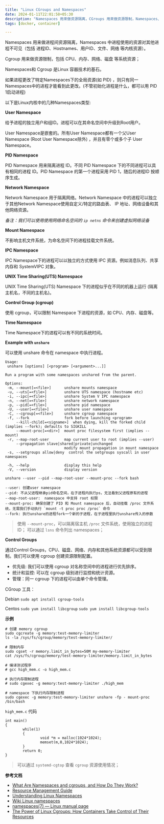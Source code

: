 ```yaml
---
title: "Linux CGroups and Namespaces"
date: 2024-01-11T22:01:58+05:30
description: "Namespaces 用来做资源隔离，CGroups 用来做资源限制，Namespaces、CGroups、Chroot 是 Docker 核心基础技术。"
tags: [docker, container]

---
```


Namespaces 用来做进程间资源隔离，Namespaces 中进程使用的资源对其他进程不可见（包括 进程ID、Hostnames、用户ID、文件、网络 等内核资源）。

Cgroup 用来做资源限制，包括 CPU、内存、网络、磁盘 等系统资源；

Namespaces和 Cgroup 是Linux 容器技术的基石。

如果进程更改了特定Namespaces下的全局资源(如 PID) ，则只有同一Namespaces中的进程才能看到此更改。(不管初始化进程是什么，都可以用 PID 1启动进程)

以下是Linux内核中的几种Namespaces类型:

**User Namespace**

给予进程的独立用户和组ID。进程可以在其命名空间中升级到Root用户。

User Namespace是嵌套的。所有User Namespace都有一个父User Namespace (Root User Namespace除外) ，并且有零个或多个子 User Namespace。

**PID Namespace**

PID Namespace 用来隔离进程 ID。不同 PID Namespace 下的不同进程可以具有相同的进程 ID。PID Namespace 的第一个进程采用 PID 1，随后的进程ID 按顺序生成。

**Network Namespace**

Network Namespace 用于隔离网络。Network Namespace 中的进程可以独立于其他Network Namespace使用自定义/特定的路由表、 IP 地址、网络设备和其他网络资源。

*备注：我们可以使用使用网络命名空间的 `ip netns` 命令来创建虚拟网络设备*

**Mount Namespace**

不影响主机文件系统，为命名空间下的进程挂载文件系统。

**IPC Namespace**

IPC Namespace下的进程可以以独立的方式使用 IPC 资源。例如消息队列、共享内存和 SystemVIPC 对象。

**UNIX Time Sharing(UTS) Namespace**

UNIX Time Sharing(UTS) Namespace 下的进程似乎在不同的机器上运行 (隔离主机名，不同的主机名)。

**Control Group (cgroup)**

使用 cgroup，可以限制 Namespace 下进程的资源，如 CPU、内存、磁盘等。

**Time Namespace**

Time Namespace下的进程可以有不同的系统时间。

**Example with `unshare`**

可以使用 unshare 命令在 namespace 中执行进程。

```
Usage:
 unshare [options] [<program> [<argument>...]]

Run a program with some namespaces unshared from the parent.

Options:
 -m, --mount[=<file>]      unshare mounts namespace
 -u, --uts[=<file>]        unshare UTS namespace (hostname etc)
 -i, --ipc[=<file>]        unshare System V IPC namespace
 -n, --net[=<file>]        unshare network namespace
 -p, --pid[=<file>]        unshare pid namespace
 -U, --user[=<file>]       unshare user namespace
 -C, --cgroup[=<file>]     unshare cgroup namespace
 -f, --fork                fork before launching <program>
     --kill-child[=<signame>]  when dying, kill the forked child (implies --fork); defaults to SIGKILL
     --mount-proc[=<dir>]  mount proc filesystem first (implies --mount)
 -r, --map-root-user       map current user to root (implies --user)
     --propagation slave|shared|private|unchanged
                           modify mount propagation in mount namespace
 -s, --setgroups allow|deny  control the setgroups syscall in user namespaces

 -h, --help                display this help
 -V, --version             display version
```

`unshare --user --pid --map-root-user --mount-proc --fork bash`

```
--user: 创建user namespace
--pid: 不从父进程继承pid命名空间，在子进程内执行ps，无法看到父进程原有的进程
--map-root-user:  namespace 中支持 root 权限
--mount-proc: 确保创建了 PID 和 Mount namespace 后，自动挂载 /proc 文件系统，无需我们手动执行 `mount -t proc proc /proc` 命令
--fork: 执行unshare的进程fork一个新的子进程，在子进程里执行unshare传入的参数
```

> 使用 `--mount-proc`，可以隔离宿主机 `/proc` 文件系统，使用独立的进程ID；
> 可以通过 `lsns` 命令列出 namespaces；

**Control Groups**

通过Control Groups，CPU、磁盘、网络、内存和其他系统资源都可以受到限制。我们可以使用 cgroup 创建资源限制配置。

- 优先级: 我们可以使用 cgroup 对名称空间中的进程进行优先排序。
- 统计和监控: 可以在 cgroup 级别进行监控和统计资源。
- 管理：同一 cgroup 下的进程可以由单个命令管理。

CGroup 工具：

Debian `sudo apt install cgroup-tools`

Centos `sudo yum install libcgroup` `sudo yum install libcgroup-tools`

**示例**

```shell
# 创建 memory cgroup
sudo cgcreate -g memory:test-memory-limiter
ls -la /sys/fs/cgroup/memory/test-memory-limiter/

# 限制内存
sudo cgset -r memory.limit_in_bytes=50M my-memory-limiter
cat /sys/fs/cgroup/memory/test-memory-limiter/memory.limit_in_bytes

# 编译测试程序
# gcc high_mem.c -o high_mem.c

# 执行内存限制进程
# sudo cgexec -g memory:test-memory-limiter ./high_mem

# namespace 下执行内存限制进程
sudo cgexec -g memory:test-memory-limiter unshare -fp - mount-proc /bin/bash
```

`high_mem.c` 代码

```
int main()
{
        while(1)
        {
                void *m = malloc(1024*1024);
                memset(m,0,1024*1024);
        }
        return 0;
}
```

> 可以通过 `systemd-cgtop`  查看 `cgroup` 资源使用情况；

**参考文档**

* [What Are Namespaces and cgroups, and How Do They Work?](https://www.nginx.com/blog/what-are-namespaces-cgroups-how-do-they-work/)
* [Resource Management Guide](https://access.redhat.com/documentation/en-us/red_hat_enterprise_linux/7/html/resource_management_guide/index)
* [Understanding Linux Namespaces](https://theboreddev.com/understanding-linux-namespaces/)
* [Wiki Linux namespaces](https://en.wikipedia.org/wiki/Linux_namespaces)
* [namespaces(7) — Linux manual page](https://man7.org/linux/man-pages/man7/namespaces.7.html)
* [The Power of Linux Cgroups: How Containers Take Control of Their Resources](https://towardsdatascience.com/the-power-of-linux-cgroups-how-containers-take-control-of-their-resources-ba564fef13b0)
